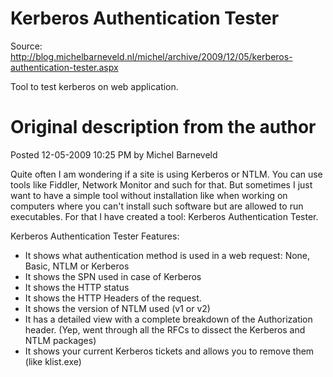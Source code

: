 # Kerberos Authentication Tester

Source: http://blog.michelbarneveld.nl/michel/archive/2009/12/05/kerberos-authentication-tester.aspx

Tool to test kerberos on web application.

# Original description from the author

Posted 12-05-2009 10:25 PM by Michel Barneveld

Quite often I am wondering if a site is using Kerberos or NTLM. You can use tools like Fiddler, Network Monitor and such for that. But sometimes I just want to have a simple tool without installation like when working on computers where you can't install such software but are allowed to run executables. For that I have created a tool: Kerberos Authentication Tester.

Kerberos Authentication Tester Features:

- It shows what authentication method is used in a web request: None, Basic, NTLM or Kerberos
- It shows the SPN used in case of Kerberos
- It shows the HTTP status
- It shows the HTTP Headers of the request.
- It shows the version of NTLM used (v1 or v2)
- It has a detailed view with a complete breakdown of the Authorization header. (Yep, went through all the RFCs to dissect the Kerberos and NTLM packages)
- It shows your current Kerberos tickets and allows you to remove them (like klist.exe)


